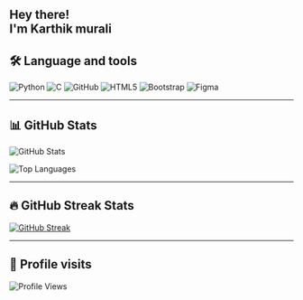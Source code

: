 ## Hey there! <br> I'm Karthik murali <br>
## 🛠️ Language and tools  
![Python](https://img.shields.io/badge/python-3776AB.svg?&style=for-the-badge&logo=python&logoColor=white)
![C](https://img.shields.io/badge/c-00599C.svg?&style=for-the-badge&logo=c&logoColor=white)
![GitHub](https://img.shields.io/badge/github-181717.svg?&style=for-the-badge&logo=github&logoColor=white)
![HTML5](https://img.shields.io/badge/html5-E34F26.svg?&style=for-the-badge&logo=html5&logoColor=white)
![Bootstrap](https://img.shields.io/badge/bootstrap-563D7C.svg?&style=for-the-badge&logo=bootstrap&logoColor=white)
![Figma](https://img.shields.io/badge/figma-F24E1E.svg?&style=for-the-badge&logo=figma&logoColor=white)

---

## 📊 GitHub Stats

![GitHub Stats](https://github-readme-stats.vercel.app/api?username=karthikmuralias&show_icons=true&theme=tokyonight&hide=issues)
<!-- Top Languages Card -->
![Top Languages](https://github-readme-stats.vercel.app/api/top-langs/?username=karthikmuralias&layout=compact&theme=tokyonight)

---

## 🔥 GitHub Streak Stats

[![GitHub Streak](https://github-readme-streak-stats.herokuapp.com?user=karthikmuralias&theme=tokyonight&hide_border=false)](https://git.io/streak-stats)

---

## 🧿 Profile visits

![Profile Views](https://komarev.com/ghpvc/?username=karthikmuralias&label=PROFILE+VIEWS&style=for-the-badge&color=blue)
